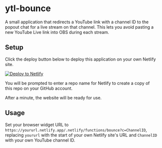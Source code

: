 # ytl-bounce
A small application that redirects a YouTube link with a channel ID to the popout chat for a live stream on that channel.
This lets you avoid pasting a new YouTube Live link into OBS during each stream.

## Setup
Click the deploy button below to deploy this application on your own Netlify site.

[![Deploy to Netlify](https://www.netlify.com/img/deploy/button.svg)](https://app.netlify.com/start/deploy?repository=https://github.com/karashiiro/ytl-bounce)

You will be prompted to enter a repo name for Netlify to create a copy of this repo on your GitHub account.

After a minute, the website will be ready for use.

## Usage
Set your browser widget URL to `https://yoururl.netlify.app/.netlify/functions/bounce?c=ChannelID`, replacing `yoururl` with the start of
your own Netlify site's URL and `ChannelID` with your own YouTube channel ID.
